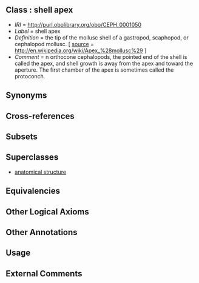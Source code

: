 
## Class : shell apex

 * *IRI* = http://purl.obolibrary.org/obo/CEPH_0001050
 * *Label* = shell apex
 * *Definition* = the tip of the mollusc shell of a gastropod, scaphopod, or cephalopod mollusc. [ [source](../../ce/source.md) = http://en.wikipedia.org/wiki/Apex_%28mollusc%29 ]
 * *Comment* = n orthocone cephalopods, the pointed end of the shell is called the apex, and shell growth is away from the apex and toward the aperture. The first chamber of the apex is sometimes called the protoconch.

## Synonyms


## Cross-references


## Subsets


## Superclasses

 * [anatomical structure](../../UBERON/61/UBERON_0000061.md)

## Equivalencies


## Other Logical Axioms


## Other Annotations


## Usage


## External Comments

